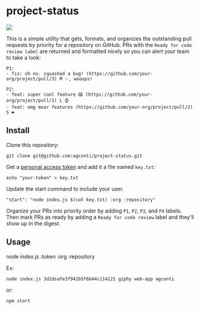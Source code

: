 # project-status
![](https://media.giphy.com/media/3ofT5WN84R2sxzlK7K/giphy-downsized.gif)

This is a simple utility that gets, formats, and organizes the outstanding pull requests by priority for a repository on GitHub. PRs with the `Ready for code review label` are returned and formatted nicely so you can alert your team to take a look:

```
P1:
- fix: oh no. squashed a bug! (https://github.com/your-org/project/pull/3) M ✨, wooops!

P2:
- feat: super cool feature 😱 (https://github.com/your-org/project/pull/1) L ⌚
- feat: omg moar features (https://github.com/your-org/project/pull/2) S ❤️

```

## Install
Clone this repository:
```
git clone git@github.com:agconti/project-status.git
```

Get a [personal access token](https://github.com/settings/tokens) and add it a file named `key.txt`:
```
echo "your-token" > key.txt
```

Update the start command to include your user.
```
"start": "node index.js $(cat key.txt) :org :repository"
```

Organize your PRs into priority order by adding `P1`, `P2`, `P3`, and `P4` labels. Then mark PRs as ready by adding a `Ready for code review` label and they'll show up in the digest.

## Usage
node index.js :token :org :repository

Ex:
```bash
node index.js 3d2dsafe3f942b5f6b44c114121 giphy web-app agconti
```

or:
```
npm start
```
